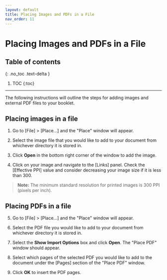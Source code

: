 ```yaml
---
layout: default
title: Placing Images and PDFs in a File
nav_order: 11
---
```


# Placing Images and PDFs in a File

## Table of contents
{: .no_toc .text-delta }

1. TOC
{:toc}

---

The following instructions will outline the steps for adding images and external PDF files to your booklet.

## Placing images in a file

1. Go to [File] > [Place...] and the "Place" window will appear.

2. Select the image file that you would like to add to your document from whichever directory it is stored in.

3. Click <b>Open</b> in the bottom right corner of the window to add the image.

4. Click on your image and navigate to the [Links] panel. Check the [Effective PPI] value and consider decreasing your image size if it is less than 300.
><b>Note:</b> The minimum standard resolution for printed images is 300 PPI (pixels per inch).

## Placing PDFs in a file

5. Go to [File] > [Place...] and the "Place" window will appear.

6. Select the PDF file you would like to add to your document from whichever directory it is stored in.

7. Select the <b>Show Import Options</b> box and click <b>Open</b>. The "Place PDF" window should appear.

8. Select which pages of the selected PDF you would like to add to the document under the [Pages] section of the "Place PDF" window. 

9. Click <b>OK</b> to insert the PDF pages.
